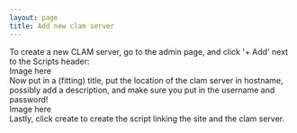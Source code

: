 ```yaml
---
layout: page
title: Add new clam server
---
```

To create a new CLAM server, go to the admin page, and click '+ Add' next to the Scripts header:
<br>
Image here
<br>
Now put in a (fitting) title, put the location of the clam server in hostname, possibly add a description, and make sure you put in the username and password!
<br>
Image here
<br>
Lastly, click create to create the script linking the site and the clam server.
